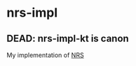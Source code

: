 # nrs-impl

## DEAD: nrs-impl-kt is canon

My implementation of [NRS](https://github.com/ngoduyanh/nrs)


